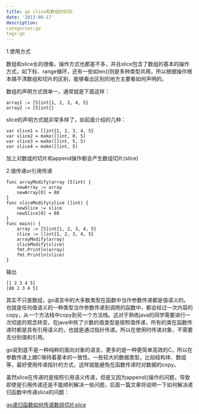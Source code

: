 ```yaml
---
title: go slice和数组的区别
date: '2013-08-17'
description:
categories:go
tags:go
---
```


1.使用方式

数组和slice长的很像，操作方式也都差不多，并且slice包含了数组的基本的操作方式，如下标、range循环，还有一些如len()则是多种类型共用，所以根据操作根本搞不清数组和切片的区别，能够看出区别的地方主要看如何声明的。

数组的声明方式很单一，通常就是下面这样：

```
array1 := [5]int{1, 2, 3, 4, 5}
array2 := [5]int{}
```
slice的声明方式就非常多样了，如前面介绍的几种：

```
var slice1 = []int{1, 2, 3, 4, 5}
var slice2 = make([]int, 0, 5)
var slice3 = make([]int, 5, 5)
var slice4 = make([]int, 5)
```
加上对数组的切片和append操作都会产生数组切片(slice)


2.值传递or引用传递

```
func arrayModify(array [5]int) {
	newArray := array
	newArray[0] = 88
}
func sliceModify(slice []int) {
	newSlice := slice
	newSlice[0] = 88
}
func main() {
	array := [5]int{1, 2, 3, 4, 5}
	slice := []int{1, 2, 3, 4, 5}
	arrayModify(array)
	sliceModify(slice)
	fmt.Println(array)
	fmt.Println(slice)
}
```
输出

```
[1 2 3 4 5]
[88 2 3 4 5]
```

其实不只是数组，go语言中的大多数类型在函数中当作参数传递都是值语义的。也就是任何值语义的一种类型当作参数传递到调用的函数中，都会经过一次内容的copy，从一个方法栈中copy到另一个方法栈。这对于熟练java的同学需要进行一次彻底的观念转变，在java中除了少数的值类型是按照值传递，所有的类在函数传递时都是具有引用语义的，也就是通过指针传递。所以在使用时传递对象，不需要去分别值和引用。

go说到底不是一种纯粹的面向对象的语言，更多的是一种更简单高效的C，所以在参数传递上跟C保持着基本的一致性。一些较大的数据类型，比如结构体、数组等，最好使用传递指针的方式，这样就能避免在函数传递时对数据的copy。

虽然slice在传递时是按照引用语义传递，但是又因为append()操作的问题，导致即使是引用传递还是不能顺利解决一些问题，后面一篇文章将说明一下如何解决递归函数中传递slice的问题：

[go递归函数如何传递数组切片slice](http://www.codeforfun.info/go/go%E9%80%92%E5%BD%92%E5%87%BD%E6%95%B0%E5%A6%82%E4%BD%95%E4%BC%A0%E9%80%92%E6%95%B0%E7%BB%84%E5%88%87%E7%89%87slice/)
